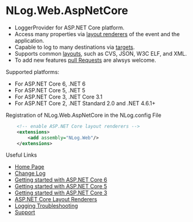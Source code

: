 # NLog.Web.AspNetCore

- LoggerProvider for ASP.NET Core platform. 
- Access many properties via [layout renderers](https://nlog-project.org/config/?tab=layout-renderers) of the event and the application.
- Capable to log to many destinations via [targets](https://nlog-project.org/config/?tab=targets).
- Supports common [layouts](https://nlog-project.org/config/?tab=layouts), such as CVS, JSON, W3C ELF, and XML.
- To add new features [pull Requests](https://github.com/NLog/NLog.Web/pulls) are alwsys welcome.

Supported platforms:

- For ASP.NET Core 6, .NET 6
- For ASP.NET Core 5, .NET 5
- For ASP.NET Core 3, .NET Core 3.1
- For ASP.NET Core 2, .NET Standard 2.0 and .NET 4.6.1+

Registration of NLog.Web.AspNetCore in the NLog.config File

```xml
	<!-- enable ASP.NET Core layout renderers -->
	<extensions>
		<add assembly="NLog.Web"/>
	</extensions>
```

Useful Links

- [Home Page](https://nlog-project.org/)
- [Change Log](https://github.com/NLog/NLog.Web/releases)
- [Getting started with ASP.NET Core 6](https://github.com/NLog/NLog/wiki/Getting-started-with-ASP.NET-Core-6)
- [Getting started with ASP.NET Core 5](https://github.com/NLog/NLog/wiki/Getting-started-with-ASP.NET-Core-5)
- [Getting started with ASP.NET Core 3](https://github.com/NLog/NLog/wiki/Getting-started-with-ASP.NET-Core-3)
- [ASP.NET Core Layout Renderers](https://nlog-project.org/config/?tab=layout-renderers&search=package:nlog.web.aspnetcore)
- [Logging Troubleshooting](https://github.com/NLog/NLog/wiki/Logging-troubleshooting)
- [Support](https://stackoverflow.com/questions/tagged/nlog)

